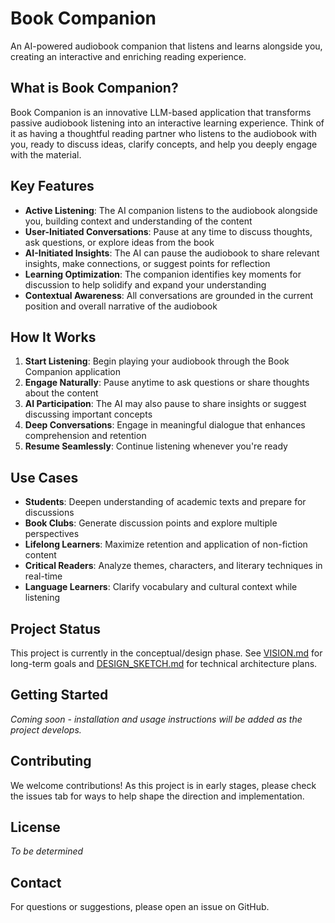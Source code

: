# Book Companion

An AI-powered audiobook companion that listens and learns alongside you, creating an interactive and enriching reading experience.

## What is Book Companion?

Book Companion is an innovative LLM-based application that transforms passive audiobook listening into an interactive learning experience. Think of it as having a thoughtful reading partner who listens to the audiobook with you, ready to discuss ideas, clarify concepts, and help you deeply engage with the material.

## Key Features

- **Active Listening**: The AI companion listens to the audiobook alongside you, building context and understanding of the content
- **User-Initiated Conversations**: Pause at any time to discuss thoughts, ask questions, or explore ideas from the book
- **AI-Initiated Insights**: The AI can pause the audiobook to share relevant insights, make connections, or suggest points for reflection
- **Learning Optimization**: The companion identifies key moments for discussion to help solidify and expand your understanding
- **Contextual Awareness**: All conversations are grounded in the current position and overall narrative of the audiobook

## How It Works

1. **Start Listening**: Begin playing your audiobook through the Book Companion application
2. **Engage Naturally**: Pause anytime to ask questions or share thoughts about the content
3. **AI Participation**: The AI may also pause to share insights or suggest discussing important concepts
4. **Deep Conversations**: Engage in meaningful dialogue that enhances comprehension and retention
5. **Resume Seamlessly**: Continue listening whenever you're ready

## Use Cases

- **Students**: Deepen understanding of academic texts and prepare for discussions
- **Book Clubs**: Generate discussion points and explore multiple perspectives
- **Lifelong Learners**: Maximize retention and application of non-fiction content
- **Critical Readers**: Analyze themes, characters, and literary techniques in real-time
- **Language Learners**: Clarify vocabulary and cultural context while listening

## Project Status

This project is currently in the conceptual/design phase. See [VISION.md](VISION.md) for long-term goals and [DESIGN_SKETCH.md](DESIGN_SKETCH.md) for technical architecture plans.

## Getting Started

*Coming soon - installation and usage instructions will be added as the project develops.*

## Contributing

We welcome contributions! As this project is in early stages, please check the issues tab for ways to help shape the direction and implementation.

## License

*To be determined*

## Contact

For questions or suggestions, please open an issue on GitHub.
